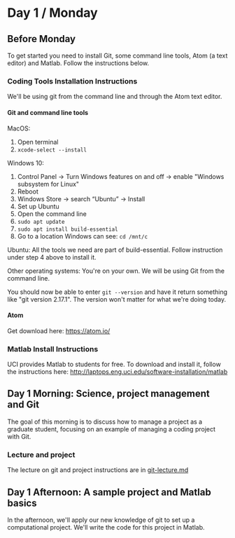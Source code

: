 # Day 1 / Monday

## Before Monday

To get started you need to install Git, some command line tools, Atom (a text editor) and Matlab. Follow the instructions below. 

### Coding Tools Installation Instructions

We'll be using git from the command line and through the Atom text editor.

#### Git and command line tools

MacOS:
1. Open terminal
1. `xcode-select --install`

Windows 10:
1. Control Panel -> Turn Windows features on and off -> enable "Windows subsystem for Linux"
1. Reboot
1. Windows Store -> search “Ubuntu” -> Install
1. Set up Ubuntu
  1. Open the command line
  1. `sudo apt update`
  1. `sudo apt install build-essential`
1. Go to a location Windows can see: `cd /mnt/c`

Ubuntu: All the tools we need are part of build-essential. Follow instruction under step 4 above to install it.

Other operating systems: You're on your own. We will be using Git from the command line.

You should now be able to enter `git --version` and have it return something like "git version 2.17.1". The version won't matter for what we're doing today.

#### Atom

Get download here: https://atom.io/

### Matlab Install Instructions

UCI provides Matlab to students for free. To download and install it, follow the instructions here: http://laptops.eng.uci.edu/software-installation/matlab


## Day 1 Morning: Science, project management and Git

The goal of this morning is to discuss how to manage a project as a graduate student, focusing on an example of managing a coding project with Git.

### Lecture and project

The lecture on git and project instructions are in [git-lecture.md](git-lecture.md)

## Day 1 Afternoon: A sample project and Matlab basics

In the afternoon, we'll apply our new knowledge of git to set up a computational project. We'll write the code for this project in Matlab.


